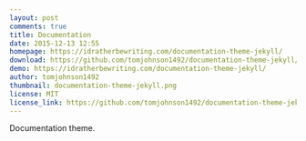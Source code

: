 ```yaml
---
layout: post
comments: true
title: Documentation
date: 2015-12-13 12:55
homepage: https://idratherbewriting.com/documentation-theme-jekyll/
download: https://github.com/tomjohnson1492/documentation-theme-jekyll/archive/gh-pages.zip
demo: https://idratherbewriting.com/documentation-theme-jekyll/
author: tomjohnson1492
thumbnail: documentation-theme-jekyll.png
license: MIT
license_link: https://github.com/tomjohnson1492/documentation-theme-jekyll/blob/gh-pages/licenses/LICENSE.txt
---
```


Documentation theme.
